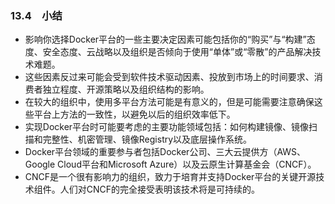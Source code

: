 ### 13.4　小结

+ 影响你选择Docker平台的一些主要决定因素可能包括你的“购买”与“构建”态度、安全态度、云战略以及组织是否倾向于使用“单体”或“零散”的产品解决技术难题。
+ 这些因素反过来可能会受到软件技术驱动因素、投放到市场上的时间要求、消费者独立程度、开源策略以及组织结构的影响。
+ 在较大的组织中，使用多平台方法可能是有意义的，但是可能需要注意确保这些平台上方法的一致性，以避免以后的组织效率低下。
+ 实现Docker平台时可能要考虑的主要功能领域包括：如何构建镜像、镜像扫描和完整性、机密管理、镜像Registry以及底层操作系统。
+ Docker平台领域的重要参与者包括Docker公司、三大云提供方（AWS、Google Cloud平台和Microsoft Azure）以及云原生计算基金会（CNCF）。
+ CNCF是一个很有影响力的组织，致力于培育并支持Docker平台的关键开源技术组件。人们对CNCF的完全接受表明该技术将是可持续的。



